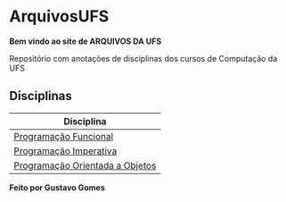 # ArquivosUFS 
**Bem vindo ao site de ARQUIVOS DA UFS**

Repositório com anotações de disciplinas dos cursos de Computação da UFS

## Disciplinas

| Disciplina                                                                |
| ------------------------------------------------------------------------- |
| [Programação Funcional](Programação%20Funcional/Menu%5C)                     |
| [Programação Imperativa](Programação%20Imperativa/Menu%5C)                   |
| [Programação Orientada a Objetos](Programação%20Orientada%20a%20Objetos/Menu%5C) |


**Feito por Gustavo Gomes**



